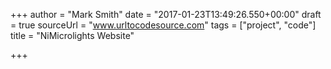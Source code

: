 +++
author = "Mark Smith"
date = "2017-01-23T13:49:26.550+00:00"
draft = true
sourceUrl = "www.urltocodesource.com"
tags = ["project", "code"]
title = "NiMicrolights Website"

+++
